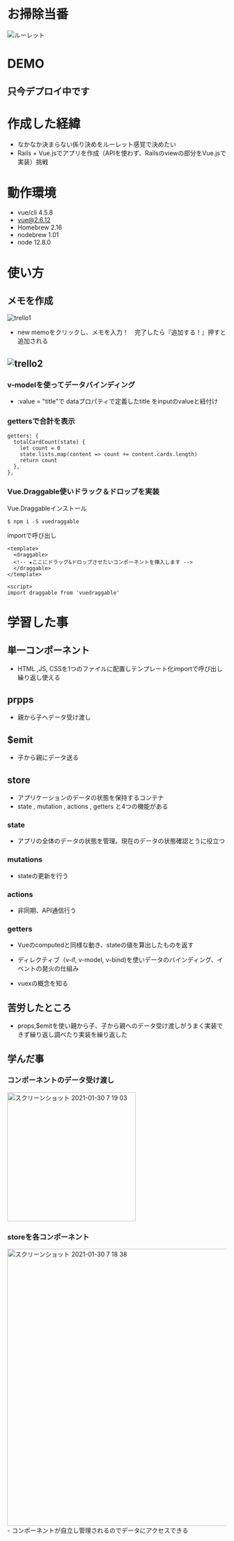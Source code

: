 

# お掃除当番
 ![ルーレット](https://user-images.githubusercontent.com/56257230/106897422-3df08580-6736-11eb-86b4-93eb5f06ab4e.gif)



 
# DEMO
 
## 只今デプロイ中です
 
# 作成した経緯
- なかなか決まらない係り決めをルーレット感覚で決めたい
- Rails + Vue.jsでアプリを作成（APIを使わず、Railsのviewの部分をVue.jsで実装）挑戦

 
# 動作環境
 
 
* vue/cli 4.5.8
* vue@2.6.12
* Homebrew 2.16
* nodebrew 1.01
* node 12.8.0
 

 
# 使い方

## メモを作成
![trello1](https://user-images.githubusercontent.com/56257230/106314823-a6121800-62ad-11eb-98e7-8a742c2ce4e0.gif)
- new memoをクリックし、メモを入力！　完了したら『追加する！』押すと追加される


![trello2](https://user-images.githubusercontent.com/56257230/106315271-5da72a00-62ae-11eb-964f-abc05c9a4c59.gif)
- 
 

### v-modelを使ってデータバインディング
- :value = "title"で dataプロパティで定義したtitle をinputのvalueと紐付け

### gettersで合計を表示
```
getters: {
  totalCardCount(state) {
    let count = 0
    state.lists.map(content => count += content.cards.length)
    return count
  },
},
```
### Vue.Draggable使いドラック＆ドロップを実装
Vue.Draggableインストール
```
$ npm i -S vuedraggable
```
importで呼び出し
```
<template>
  <draggable>
  <!-- ★ここにドラッグ&ドロップさせたいコンポーネントを挿入します -->
  </draggable>
</template>

<script>
import draggable from 'vuedraggable'

```

 
# 学習した事

## 単一コンポーネント
- HTML ,JS, CSSを1つのファイルに配置しテンプレート化importで呼び出し繰り返し使える

## prpps 
- 親から子へデータ受け渡し

## $emit
- 子から親にデータ送る

## store 
- アプリケーションのデータの状態を保持するコンテナ
- state , mutation , actions , getters と4つの機能がある

### state
- アプリの全体のデータの状態を管理。現在のデータの状態確認とうに役立つ

### mutations 
- stateの更新を行う

### actions
- 非同期、API通信行う

### getters 
- Vueのcomputedと同様な動き、stateの値を算出したものを返す

- ディレクティブ（v-if, v-model, v-bind)を使いデータのバインディング、イベントの発火の仕組み
- vuexの概念を知る


## 苦労したところ

- props,$emitを使い親から子、子から親へのデータ受け渡しがうまく実装できず繰り返し調べたり実装を繰り返した

## 学んだ事
### コンポーネントのデータ受け渡し
<img width="295" alt="スクリーンショット 2021-01-30 7 19 03" src="https://user-images.githubusercontent.com/56257230/106333213-84c02480-62cb-11eb-81e0-befc412711da.png">

### storeを各コンポーネント
<img width="634" alt="スクリーンショット 2021-01-30 7 18 38" src="https://user-images.githubusercontent.com/56257230/106333394-ea141580-62cb-11eb-8416-d98afe6db727.png">
- コンポーネントが自立し管理されるのでデータにアクセスできる

 
